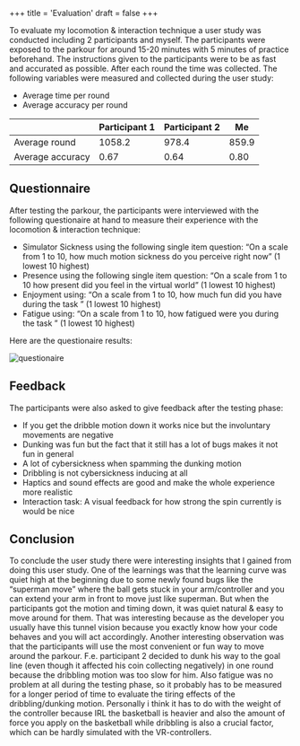 +++
title = 'Evaluation'
draft = false
+++

To evaluate my locomotion & interaction technique a user study was conducted including 2 participants and myself. The participants were exposed to the parkour for around 15-20 minutes with 5 minutes of practice beforehand. The instructions given to the participants were to be as fast and accurated as possible. After each round the time was collected. The following variables were measured and collected during the user study:

- Average time per round
- Average accuracy per round

|  | Participant 1 | Participant 2 | Me |
| --- | --- | --- | --- |
| Average round | 1058.2 | 978.4 | 859.9 |
| Average accuracy | 0.67 | 0.64 | 0.80 |

## Questionnaire

After testing the parkour, the participants were interviewed with the following questionaire at hand to measure their experience with the locomotion & interaction technique: 

- Simulator Sickness using the following single item question:
“On a scale from 1 to 10, how much motion sickness do you perceive right now” (1 lowest 10 highest)
- Presence using the following single item question:
“On a scale from 1 to 10 how present did you feel in the virtual world” (1 lowest 10 highest)
- Enjoyment using:
“On a scale from 1 to 10, how much fun did you have during the task ” (1 lowest 10 highest)
- Fatigue using:
“On a scale from 1 to 10, how fatigued were you during the task ” (1 lowest 10 highest)

Here are the questionaire results:

![questionaire](https://github.com/Frank-Pham/IVAR_Basketball_Blog/assets/58122562/ab7db312-2a02-46f8-a608-8dc0833101c3)

## Feedback

The participants were also asked to give feedback after the testing phase: 

- If you get the dribble motion down it works nice but the involuntary movements are negative
- Dunking was fun but the fact that it still has a lot of bugs makes it not fun in general
- A lot of cybersickness when spamming the dunking motion
- Dribbling is not cybersickness inducing at all
- Haptics and sound effects are good and make the whole experience more realistic
- Interaction task: A visual feedback for how strong the spin currently is would be nice

## Conclusion

To conclude the user study there were interesting insights that I gained from doing this user study. One of the learnings was that the learning curve was quiet high at the beginning due to some newly found bugs like the “superman move” where the ball gets stuck in your arm/controller and you can extend your arm in front to move just like superman. But when the participants got the motion and timing down, it was quiet natural & easy to move around for them. That was interesting because as the developer you usually have this tunnel vision because you exactly know how your code behaves and you will act accordingly. Another interesting observation was that the participants will use the most convenient or fun way to move around the parkour. F.e. participant 2 decided to dunk his way to the goal line (even though it affected his coin collecting negatively) in one round because the dribbling motion was too slow for him. Also fatigue was no problem at all during the testing phase, so it probably has to be measured for a longer period of time to evaluate the tiring effects of the dribbling/dunking motion. Personally i think it has to do with the weight of the controller because IRL the basketball is heavier and also the amount of force you apply on the basketball while dribbling is also a crucial factor, which can be hardly simulated with the VR-controllers.
